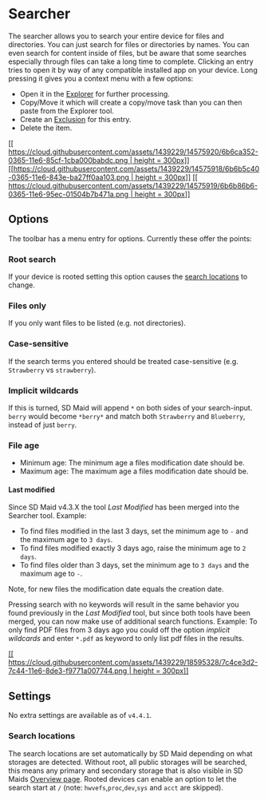 # Searcher
The searcher allows you to search your entire device for files and directories.
You can just search for files or directories by names. You can even search for content inside of files, but be aware that some searches especially through files can take a long time to complete. Clicking an entry tries to open it by way of any compatible installed app on your device. Long pressing it gives you a context menu with a few options:

* Open it in the [Explorer](https://github.com/d4rken/sdmaid-public/wiki/Explorer) for further processing.
* Copy/Move it which will create a copy/move task than you can then paste from the Explorer tool.
* Create an [Exclusion](https://github.com/d4rken/sdmaid-public/wiki/Exclusion) for this entry.
* Delete the item.

[[[ https://cloud.githubusercontent.com/assets/1439229/14575920/6b6ca352-0365-11e6-85cf-1cba000babdc.png | height = 300px]]](https://cloud.githubusercontent.com/assets/1439229/14575920/6b6ca352-0365-11e6-85cf-1cba000babdc.png)
[[[https://cloud.githubusercontent.com/assets/1439229/14575918/6b6b5c40-0365-11e6-843e-ba27ff0aa103.png | height = 300px]]](https://cloud.githubusercontent.com/assets/1439229/14575918/6b6b5c40-0365-11e6-843e-ba27ff0aa103.png)
[[[ https://cloud.githubusercontent.com/assets/1439229/14575919/6b6b86b6-0365-11e6-95ec-01504b7b471a.png | height = 300px]]](https://cloud.githubusercontent.com/assets/1439229/14575919/6b6b86b6-0365-11e6-95ec-01504b7b471a.png)

## Options
The toolbar has a menu entry for options.
Currently these offer the points:

### Root search
If your device is rooted setting this option causes the [search locations](https://github.com/d4rken/sdmaid-public/wiki/Searcher/_edit#search-locations) to change.

### Files only
If you only want files to be listed (e.g. not directories).

### Case-sensitive
If the search terms you entered should be treated case-sensitive (e.g. `Strawberry` vs `strawberry`).

### Implicit wildcards
If this is turned, SD Maid will append `*` on both sides of your search-input. `berry` would become `*berry*` and match both `Strawberry` and `Blueberry`, instead of just `berry`.

### File age
* Minimum age: The minimum age a files modification date should be.
* Maximum age: The maximum age a files modification date should be.

#### Last modified
Since SD Maid v4.3.X the tool *Last Modified* has been merged into the Searcher tool.
Example:

* To find files modified in the last 3 days, set the minimum age to `-` and the maximum age to `3 days`.
* To find files modified exactly 3 days ago, raise the minimum age to `2 days`.
* To find files older than 3 days, set the minimum age to `3 days` and the maximum age to `-`.

Note, for new files the modification date equals the creation date.

Pressing search with no keywords will result in the same behavior you found previously in the *Last Modified* tool, but since both tools have been merged, you can now make use of additional search functions.
Example: To only find PDF files from 3 days ago you could off the option *implicit wildcards* and enter `*.pdf` as keyword to only list pdf files in the results.

[[[ https://cloud.githubusercontent.com/assets/1439229/18595328/7c4ce3d2-7c44-11e6-8de3-f9771a007744.png | height = 300px]]](https://cloud.githubusercontent.com/assets/1439229/18595328/7c4ce3d2-7c44-11e6-8de3-f9771a007744.png)

## Settings
No extra settings are available as of `v4.4.1`.

### Search locations
The search locations are set automatically by SD Maid depending on what storages are detected.
Without root, all public storages will be searched, this means any primary and secondary storage that is also visible in SD Maids [Overview page](https://github.com/d4rken/sdmaid-public/wiki/Overview). Rooted devices can enable an option to let the search start at `/` (note: `hwvefs`,`proc`,`dev`,`sys` and `acct` are skipped).